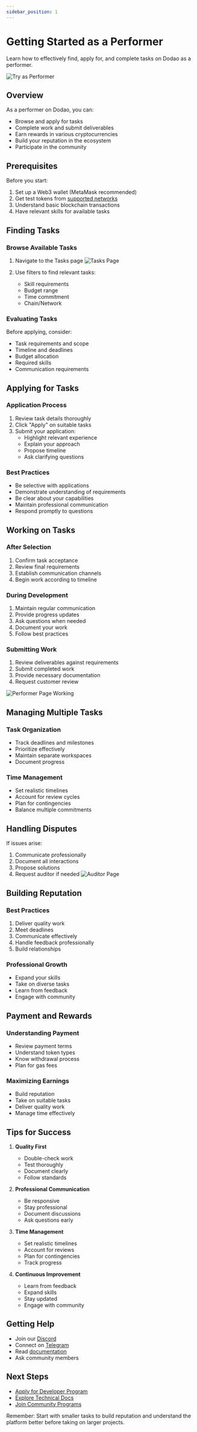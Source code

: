 ```yaml
---
sidebar_position: 1
---
```


# Getting Started as a Performer

Learn how to effectively find, apply for, and complete tasks on Dodao as a performer.

![Try as Performer](../../img/try-as-performer-iphone.png)

## Overview

As a performer on Dodao, you can:
- Browse and apply for tasks
- Complete work and submit deliverables
- Earn rewards in various cryptocurrencies
- Build your reputation in the ecosystem
- Participate in the community

## Prerequisites

Before you start:
1. Set up a Web3 wallet (MetaMask recommended)
2. Get test tokens from [supported networks](../../how-dodao-works.md#getting-started)
3. Understand basic blockchain transactions
4. Have relevant skills for available tasks

## Finding Tasks

### Browse Available Tasks

1. Navigate to the Tasks page
   ![Tasks Page](../../img/design-prototype/tasks-page-iphone.svg)

2. Use filters to find relevant tasks:
   - Skill requirements
   - Budget range
   - Time commitment
   - Chain/Network

### Evaluating Tasks

Before applying, consider:
- Task requirements and scope
- Timeline and deadlines
- Budget allocation
- Required skills
- Communication requirements

## Applying for Tasks

### Application Process

1. Review task details thoroughly
2. Click "Apply" on suitable tasks
3. Submit your application:
   - Highlight relevant experience
   - Explain your approach
   - Propose timeline
   - Ask clarifying questions

### Best Practices

- Be selective with applications
- Demonstrate understanding of requirements
- Be clear about your capabilities
- Maintain professional communication
- Respond promptly to questions

## Working on Tasks

### After Selection

1. Confirm task acceptance
2. Review final requirements
3. Establish communication channels
4. Begin work according to timeline

### During Development

1. Maintain regular communication
2. Provide progress updates
3. Ask questions when needed
4. Document your work
5. Follow best practices

### Submitting Work

1. Review deliverables against requirements
2. Submit completed work
3. Provide necessary documentation
4. Request customer review

![Performer Page Working](../../img/design-prototype/performer-page-working-iphone.svg)

## Managing Multiple Tasks

### Task Organization

- Track deadlines and milestones
- Prioritize effectively
- Maintain separate workspaces
- Document progress

### Time Management

- Set realistic timelines
- Account for review cycles
- Plan for contingencies
- Balance multiple commitments

## Handling Disputes

If issues arise:

1. Communicate professionally
2. Document all interactions
3. Propose solutions
4. Request auditor if needed
   ![Auditor Page](../../img/design-prototype/auditor-page-applied-iphone.svg)

## Building Reputation

### Best Practices

1. Deliver quality work
2. Meet deadlines
3. Communicate effectively
4. Handle feedback professionally
5. Build relationships

### Professional Growth

- Expand your skills
- Take on diverse tasks
- Learn from feedback
- Engage with community

## Payment and Rewards

### Understanding Payment

- Review payment terms
- Understand token types
- Know withdrawal process
- Plan for gas fees

### Maximizing Earnings

- Build reputation
- Take on suitable tasks
- Deliver quality work
- Manage time effectively

## Tips for Success

1. **Quality First**
   - Double-check work
   - Test thoroughly
   - Document clearly
   - Follow standards

2. **Professional Communication**
   - Be responsive
   - Stay professional
   - Document discussions
   - Ask questions early

3. **Time Management**
   - Set realistic timelines
   - Account for reviews
   - Plan for contingencies
   - Track progress

4. **Continuous Improvement**
   - Learn from feedback
   - Expand skills
   - Stay updated
   - Engage with community

## Getting Help

- Join our [Discord](https://discord.gg/qJwsv45QTd)
- Connect on [Telegram](https://t.me/dodao_group)
- Read [documentation](../../how-dodao-works.md)
- Ask community members

## Next Steps

- [Apply for Developer Program](../../community-programs/developer-program.md)
- [Explore Technical Docs](../../technical/architecture-overview.md)
- [Join Community Programs](../../community-programs/arts-creator-program.md)

Remember: Start with smaller tasks to build reputation and understand the platform better before taking on larger projects.
